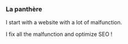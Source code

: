 ### La panthère

I start with a website with a lot of malfunction.

I fix all the malfunction and optimize SEO !
